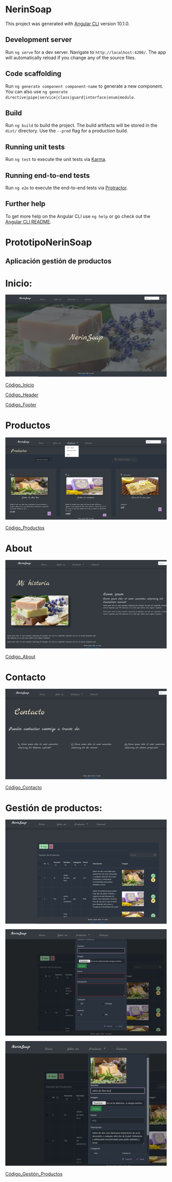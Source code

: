 # NerinSoap

This project was generated with [Angular CLI](https://github.com/angular/angular-cli) version 10.1.0.

## Development server

Run `ng serve` for a dev server. Navigate to `http://localhost:4200/`. The app will automatically reload if you change any of the source files.

## Code scaffolding

Run `ng generate component component-name` to generate a new component. You can also use `ng generate directive|pipe|service|class|guard|interface|enum|module`.

## Build

Run `ng build` to build the project. The build artifacts will be stored in the `dist/` directory. Use the `--prod` flag for a production build.

## Running unit tests

Run `ng test` to execute the unit tests via [Karma](https://karma-runner.github.io).

## Running end-to-end tests

Run `ng e2e` to execute the end-to-end tests via [Protractor](http://www.protractortest.org/).

## Further help

To get more help on the Angular CLI use `ng help` or go check out the [Angular CLI README](https://github.com/angular/angular-cli/blob/master/README.md).
# PrototipoNerinSoap

## Aplicación gestión de productos

# Inicio: 

![ImagenInicio](https://github.com/SaraSat/PrototipoNerinSoap/blob/main/src/assets/images/inicio.PNG)

[Código_Inicio](https://github.com/SaraSat/PrototipoNerinSoap/tree/main/src/app/inicio)

[Código_Header](https://github.com/SaraSat/PrototipoNerinSoap/tree/main/src/app/header)

[Código_Footer](https://github.com/SaraSat/PrototipoNerinSoap/tree/main/src/app/footer)

# Productos
![ImagenInicio](https://github.com/SaraSat/PrototipoNerinSoap/blob/main/src/assets/images/productos.PNG)

[Código_Productos](https://github.com/SaraSat/PrototipoNerinSoap/tree/main/src/app/productos)

# About
![ImagenInicio](https://github.com/SaraSat/PrototipoNerinSoap/blob/main/src/assets/images/about.PNG)

[Código_About](https://github.com/SaraSat/PrototipoNerinSoap/tree/main/src/app/about)

# Contacto
![ImagenInicio](https://github.com/SaraSat/PrototipoNerinSoap/blob/main/src/assets/images/contacto.PNG)

[Código_Contacto](https://github.com/SaraSat/PrototipoNerinSoap/tree/main/src/app/contacto)


# Gestión de productos: 

![Imagen_Productos_Tabla](https://github.com/SaraSat/PrototipoNerinSoap/blob/main/src/assets/images/tabla.PNG)

![Imagen_Productos_Registro](https://github.com/SaraSat/PrototipoNerinSoap/blob/main/src/assets/images/nuevo.PNG)

![Imagen_Productos_Editar](https://github.com/SaraSat/PrototipoNerinSoap/blob/main/src/assets/images/editar.PNG)

[Código_Gestión_Productos](https://github.com/SaraSat/PrototipoNerinSoap/tree/main/src/app/gestor)

